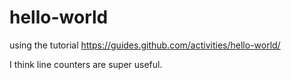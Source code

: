 hello-world
===========

using the tutorial https://guides.github.com/activities/hello-world/

I think line counters are super useful.


